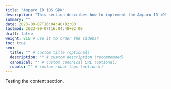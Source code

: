 ```yaml
---
title: "Amparo ID iOS SDK"
description: "This section describes how to implement the Amparo ID iOS SDK in your app."
summary: ""
date: 2023-09-07T16:04:48+02:00
lastmod: 2023-09-07T16:04:48+02:00
draft: false
weight: 810 # use it to order the sidebar
toc: true
seo:
  title: "" # custom title (optional)
  description: "" # custom description (recommended)
  canonical: "" # custom canonical URL (optional)
  robots: "" # custom robot tags (optional)
---
```


Testing the content section.

<!--
## Further reading

- Read [about how-to guides](https://diataxis.fr/how-to-guides/) in the Diátaxis framework
-->